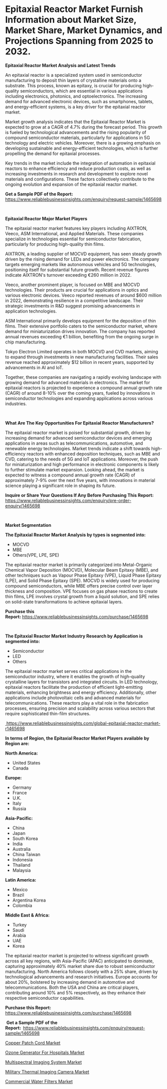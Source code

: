 <p><h1>Epitaxial Reactor Market Furnish Information about Market Size, Market Share, Market Dynamics, and Projections Spanning from 2025 to 2032.</h1></p><p><strong>Epitaxial Reactor Market Analysis and Latest Trends</strong></p>
<p><p>An epitaxial reactor is a specialized system used in semiconductor manufacturing to deposit thin layers of crystalline materials onto a substrate. This process, known as epitaxy, is crucial for producing high-quality semiconductors, which are essential in various applications including electronics, photonics, and optoelectronics. The increasing demand for advanced electronic devices, such as smartphones, tablets, and energy-efficient systems, is a key driver for the epitaxial reactor market.</p><p>Market growth analysis indicates that the Epitaxial Reactor Market is expected to grow at a CAGR of 4.7% during the forecast period. This growth is fueled by technological advancements and the rising popularity of compound semiconductor materials, particularly for applications in 5G technology and electric vehicles. Moreover, there is a growing emphasis on developing sustainable and energy-efficient technologies, which is further propelling the demand for epitaxial processes.</p><p>Key trends in the market include the integration of automation in epitaxial reactors to enhance efficiency and reduce production costs, as well as increasing investments in research and development to explore novel materials and configurations. These factors collectively contribute to the ongoing evolution and expansion of the epitaxial reactor market.</p></p>
<p><strong>Get a Sample PDF of the Report:&nbsp;</strong> <a href="https://www.reliablebusinessinsights.com/enquiry/request-sample/1465698?utm_campaign=112&utm_medium=2&utm_source=Github&utm_content=ia&utm_term=22022025&utm_id=epitaxial-reactor">https://www.reliablebusinessinsights.com/enquiry/request-sample/1465698</a></p>
<p>&nbsp;</p>
<p><strong>Epitaxial Reactor Major Market Players</strong></p>
<p><p>The epitaxial reactor market features key players including AIXTRON, Veeco, ASM International, and Applied Materials. These companies specialize in technologies essential for semiconductor fabrication, particularly for producing high-quality thin films.</p><p>AIXTRON, a leading supplier of MOCVD equipment, has seen steady growth driven by the rising demand for LEDs and power electronics. The company targets emerging markets like autonomous vehicles and 5G technologies, positioning itself for substantial future growth. Recent revenue figures indicate AIXTRON's turnover exceeding €260 million in 2022.</p><p>Veeco, another prominent player, is focused on MBE and MOCVD technologies. Their products are crucial for applications in optics and various electronic devices. Veeco reported revenues of around $600 million in 2022, demonstrating resilience in a competitive landscape. Their strategic investments in R&D suggest promising advancements in application technologies.</p><p>ASM International primarily develops equipment for the deposition of thin films. Their extensive portfolio caters to the semiconductor market, where demand for miniaturization drives innovation. The company has reported annual revenues exceeding €1 billion, benefiting from the ongoing surge in chip manufacturing.</p><p>Tokyo Electron Limited operates in both MOCVD and CVD markets, aiming to expand through investments in new manufacturing facilities. Their sales revenue reached approximately $12 billion in recent years, supported by advancements in AI and IoT.</p><p>Together, these companies are navigating a rapidly evolving landscape with growing demand for advanced materials in electronics. The market for epitaxial reactors is projected to experience a compound annual growth rate (CAGR) of around 8-10% over the coming years, fueled by innovations in semiconductor technologies and expanding applications across various industries.</p></p>
<p>&nbsp;</p>
<p><strong>What Are The Key Opportunities For Epitaxial Reactor Manufacturers?</strong></p>
<p><p>The epitaxial reactor market is poised for substantial growth, driven by increasing demand for advanced semiconductor devices and emerging applications in areas such as telecommunications, automotive, and renewable energy technologies. Market trends indicate a shift towards high-efficiency reactors with enhanced deposition techniques, such as MBE and CVD, catering to the needs of 5G and IoT applications. Moreover, the push for miniaturization and high performance in electronic components is likely to further stimulate market expansion. Looking ahead, the market is expected to witness a compound annual growth rate (CAGR) of approximately 7-9% over the next five years, with innovations in material science playing a significant role in shaping its future.</p></p>
<p><strong>Inquire or Share Your Questions If Any Before Purchasing This Report:</strong> <a href="https://www.reliablebusinessinsights.com/enquiry/pre-order-enquiry/1465698?utm_campaign=112&utm_medium=2&utm_source=Github&utm_content=ia&utm_term=22022025&utm_id=epitaxial-reactor">https://www.reliablebusinessinsights.com/enquiry/pre-order-enquiry/1465698</a></p>
<p>&nbsp;</p>
<p><strong>Market Segmentation</strong></p>
<p><strong>The Epitaxial Reactor Market Analysis by types is segmented into:</strong></p>
<p><ul><li>MOCVD</li><li>MBE</li><li>Others(VPE, LPE, SPE)</li></ul></p>
<p><p>The epitaxial reactor market is primarily categorized into Metal-Organic Chemical Vapor Deposition (MOCVD), Molecular Beam Epitaxy (MBE), and other techniques such as Vapour Phase Epitaxy (VPE), Liquid Phase Epitaxy (LPE), and Solid Phase Epitaxy (SPE). MOCVD is widely used for producing compound semiconductors, while MBE offers precise control over layer thickness and composition. VPE focuses on gas phase reactions to create thin films, LPE involves crystal growth from a liquid solution, and SPE relies on solid-state transformations to achieve epitaxial layers.</p></p>
<p><strong>Purchase this Report:&nbsp;</strong><a href="https://www.reliablebusinessinsights.com/purchase/1465698?utm_campaign=112&utm_medium=2&utm_source=Github&utm_content=ia&utm_term=22022025&utm_id=epitaxial-reactor">https://www.reliablebusinessinsights.com/purchase/1465698</a></p>
<p>&nbsp;</p>
<p><strong>The Epitaxial Reactor Market Industry Research by Application is segmented into:</strong></p>
<p><ul><li>Semiconductor</li><li>LED</li><li>Others</li></ul></p>
<p><p>The epitaxial reactor market serves critical applications in the semiconductor industry, where it enables the growth of high-quality crystalline layers for transistors and integrated circuits. In LED technology, epitaxial reactors facilitate the production of efficient light-emitting materials, enhancing brightness and energy efficiency. Additionally, other applications include photovoltaic cells and advanced materials for telecommunications. These reactors play a vital role in the fabrication processes, ensuring precision and scalability across various sectors that require sophisticated thin-film structures.</p></p>
<p><a href="https://www.reliablebusinessinsights.com/global-epitaxial-reactor-market-r1465698?utm_campaign=112&utm_medium=2&utm_source=Github&utm_content=ia&utm_term=22022025&utm_id=epitaxial-reactor">&nbsp;https://www.reliablebusinessinsights.com/global-epitaxial-reactor-market-r1465698</a></p>
<p><strong>In terms of Region, the Epitaxial Reactor Market Players available by Region are:</strong></p>
<p>
    <p> <strong> North America: </strong>
        <ul>
            <li>United States</li>
            <li>Canada</li>
        </ul>
        </p> 
    <p> <strong> Europe: </strong>
        <ul>
            <li>Germany</li>
            <li>France</li>
            <li>U.K.</li>
            <li>Italy</li>
            <li>Russia</li>
        </ul>
        </p> 
    <p> <strong> Asia-Pacific: </strong>
        <ul>
            <li>China</li>
            <li>Japan</li>
            <li>South Korea</li>
            <li>India</li>
            <li>Australia</li>
            <li>China Taiwan</li>
            <li>Indonesia</li>
            <li>Thailand</li>
            <li>Malaysia</li>
        </ul>
        </p> 
    <p> <strong> Latin America: </strong>
        <ul>
            <li>Mexico</li>
            <li>Brazil</li>
            <li>Argentina Korea</li>
            <li>Colombia</li>
        </ul>
        </p> 
    <p> <strong> Middle East & Africa: </strong>
        <ul>
            <li>Turkey</li>
            <li>Saudi</li>
            <li>Arabia</li>
            <li>UAE</li>
            <li>Korea</li>
        </ul>
    </p>
    </p>
<p><p>The epitaxial reactor market is projected to witness significant growth across all key regions, with Asia-Pacific (APAC) anticipated to dominate, capturing approximately 40% market share due to robust semiconductor manufacturing. North America follows closely with a 25% share, driven by technological advancements and research initiatives. Europe accounts for about 20%, bolstered by increasing demand in automotive and telecommunications. Both the USA and China are critical players, contributing around 10% and 5% respectively, as they enhance their respective semiconductor capabilities.</p></p>
<p><strong>Purchase this Report: </strong><a href="https://www.reliablebusinessinsights.com/purchase/1465698?utm_campaign=112&utm_medium=2&utm_source=Github&utm_content=ia&utm_term=22022025&utm_id=epitaxial-reactor">https://www.reliablebusinessinsights.com/purchase/1465698</a></p>
<p>&nbsp;<strong>Get a Sample PDF of the Report:&nbsp;&nbsp;</strong><a href="https://www.reliablebusinessinsights.com/enquiry/request-sample/1465698?utm_campaign=112&utm_medium=2&utm_source=Github&utm_content=ia&utm_term=22022025&utm_id=epitaxial-reactor">https://www.reliablebusinessinsights.com/enquiry/request-sample/1465698</a></p>
<p><strong></strong></p>
<p><p><a href="https://github.com/msiyahhonzo46/Market-Research-Report-List-1/blob/main/copper-patch-cord-market.md?utm_campaign=112&utm_medium=2&utm_source=Github&utm_content=ia&utm_term=22022025&utm_id=epitaxial-reactor">Copper Patch Cord Market</a></p><p><a href="https://github.com/bokerraaenc7/Market-Research-Report-List-1/blob/main/ozone-generator-for-hospitals-market.md?utm_campaign=112&utm_medium=2&utm_source=Github&utm_content=ia&utm_term=22022025&utm_id=epitaxial-reactor">Ozone Generator For Hospitals Market</a></p><p><a href="https://github.com/oeungcolesh0/Market-Research-Report-List-1/blob/main/multispectral-imaging-system-market.md?utm_campaign=112&utm_medium=2&utm_source=Github&utm_content=ia&utm_term=22022025&utm_id=epitaxial-reactor">Multispectral Imaging System Market</a></p><p><a href="https://github.com/chaiszepkadk/Market-Research-Report-List-1/blob/main/military-thermal-imaging-camera-market.md?utm_campaign=112&utm_medium=2&utm_source=Github&utm_content=ia&utm_term=22022025&utm_id=epitaxial-reactor">Military Thermal Imaging Camera Market</a></p><p><a href="https://github.com/sharphadan/Market-Research-Report-List-1/blob/main/commercial-water-filters-market.md?utm_campaign=112&utm_medium=2&utm_source=Github&utm_content=ia&utm_term=22022025&utm_id=epitaxial-reactor">Commercial Water Filters Market</a></p></p>